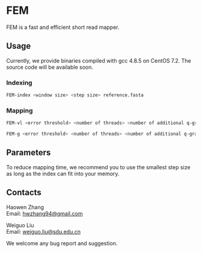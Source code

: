 # FEMFEM is a fast and efficient short read mapper. ## UsageCurrently, we provide binaries compiled with gcc 4.8.5 on CentOS 7.2. The source code will be available soon.### Indexing```shFEM-index <window size> <step size> reference.fasta ```### Mapping```shFEM-vl <error threshold> <number of threads> <number of additional q-gram> reference.fasta read.fastq output.sam``````shFEM-g <error threshold> <number of threads> <number of additional q-gram> reference.fasta read.fastq output.sam```## ParametersTo reduce mapping time, we recommend you to use the smallest step size as long as the index can fit into your memory.## ContactsHaowen Zhang <br />Email: hwzhang94@gmail.comWeiguo Liu <br />Email: weiguo.liu@sdu.edu.cnWe welcome any bug report and suggestion.